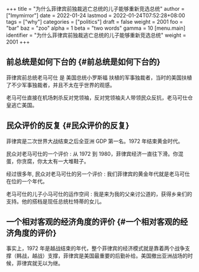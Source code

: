 +++
title = "为什么菲律宾前独裁逃亡总统的儿子能够重新竞选总统"
author = ["Imymirror"]
date = 2022-01-24
lastmod = 2022-01-24T07:52:28+08:00
tags = ["why"]
categories = ["politics"]
draft = false
weight = 2001
foo = "bar"
baz = "zoo"
alpha = 1
beta = "two words"
gamma = 10
[menu.main]
  identifier = "为什么菲律宾前独裁逃亡总统的儿子能够重新竞选总统"
  weight = 2001
+++

## 前总统是如何下台的 {#前总统是如何下台的}

菲律宾前总统老马可仕 是 美国总统小罗斯福 扶植的军事独裁者，当时的美国扶植了不少军事独裁者，并且不太在乎世界的观感。

老马可仕直接在机场刺杀反对党领袖，反对党领袖夫人带领民众反抗，老马可仕仓皇逃亡美国。


## 民众评价的反复 {#民众评价的反复}

菲律宾是二次世界大战结束之后全亚洲 GDP 第一名。1972 年结束黄金时代。

民众对老马可仕的一个评价 : 从 1972 到 1980，菲律宾经济一直往下滑。你混蛋，你贪腐，你太太有一大堆鞋子。

经过很多年, 民众对老马可仕的另一个评价 : 我们菲律宾的黄金年代就是老马可仕在位的一个年代。

老马可仕的儿子小马可仕的运作空间 : 我是来为我的父亲讨公道的，获得乡亲们的支持。他的搭档是现任总统杜特蒂的女儿。


## 一个相对客观的经济角度的评价 {#一个相对客观的经济角度的评价}

事实上，1972 年是越战结束的年代，整个菲律宾的经济模式就是靠着两个战争支撑（韩战，越战）支撑，菲律宾是美国最重要的后勤补给。美国撤出亚洲战场的时候，菲律宾就无以为继。